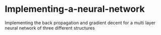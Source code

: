 # Implementing-a-neural-network
Implementing the back propagation and gradient decent for a multi layer neural network of three different structures
